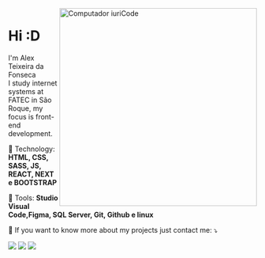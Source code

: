 <img src="https://media.giphy.com/media/ZVik7pBtu9dNS/giphy.gif" min-width="400px" max-width="400px" width="400px" align="right" alt="Computador iuriCode">

<h1 align="left">
  Hi :D
</h1>

<p align="left"> 
  I'm Alex Teixeira da Fonseca <br> I study internet systems at FATEC in São Roque, my focus is front-end development.
</p>

<p align="left">
  🦄 Technology: <strong>HTML, CSS, SASS, JS, REACT, NEXT e BOOTSTRAP</strong>
</p>

<p align="left">
  💼 Tools: <strong>Studio Visual Code,Figma, SQL Server, Git, Github e linux</strong>
</p>

<p align="left">
  💌 If you want to know more about my projects just contact me: ⤵️
</p>

<p align="left">

  <a href="https://www.linkedin.com/in/alex-teixeira-da-fonseca-5a99931a2/" alt="Linkedin">
  <img src="https://img.shields.io/badge/-Linkedin-0e76a8?style=flat-square&logo=Linkedin&logoColor=white&link=LINK-DO-SEU-LINKEDIN" /></a>

  <a href="https://wa.me/+5511976184659?text=Olá%20Alex" alt="WhatsApp">
  <img src="https://img.shields.io/badge/-WhatsApp-25d366?style=flat-square&labelColor=25d366&logo=whatsapp&logoColor=white&link=API-DO-SEU-WHATSAPP"/></a>

  <a href="https://www.instagram.com/devalextf/?hl=pt-br" alt="Instagram">
  <img src="https://img.shields.io/badge/-Instagram-DF0174?style=flat-square&labelColor=DF0174&logo=instagram&logoColor=white&link=LINK-DO-SEU-INSTAGRAM"/></a>
</p>
